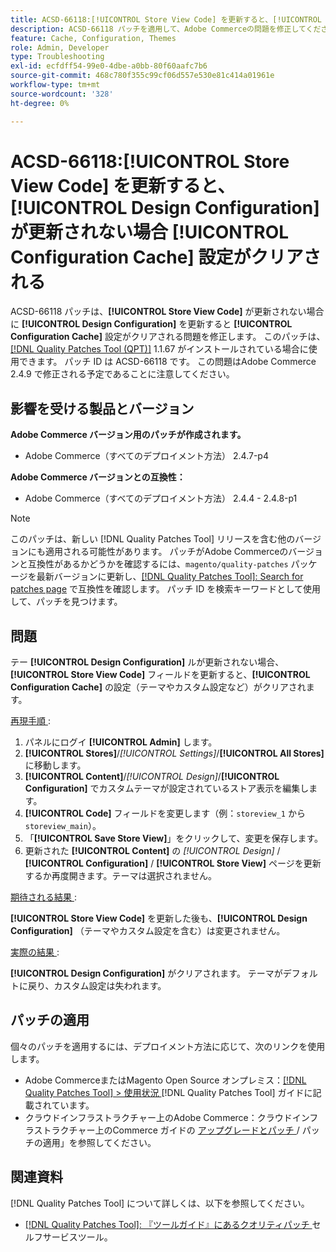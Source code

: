 ```yaml
---
title: ACSD-66118:[!UICONTROL Store View Code] を更新すると、[!UICONTROL Design Configuration] が更新されない場合 [!UICONTROL Configuration Cache] 設定がクリアされる
description: ACSD-66118 パッチを適用して、Adobe Commerceの問題を修正してください。[!UICONTROL Store View Code] を更新すると、テー [!UICONTROL Design Configuration] が正しく更新されない場合に [!UICONTROL Configuration Cache] （テーマとカスタム設定）がクリアされます。
feature: Cache, Configuration, Themes
role: Admin, Developer
type: Troubleshooting
exl-id: ecfdff54-99e0-4dbe-a0bb-80f60aafc7b6
source-git-commit: 468c780f355c99cf06d557e530e81c414a01961e
workflow-type: tm+mt
source-wordcount: '328'
ht-degree: 0%

---
```


# ACSD-66118:**[!UICONTROL Store View Code]** を更新すると、**[!UICONTROL Design Configuration]** が更新されない場合 **[!UICONTROL Configuration Cache]** 設定がクリアされる

ACSD-66118 パッチは、**[!UICONTROL Store View Code]** が更新されない場合に **[!UICONTROL Design Configuration]** を更新すると **[!UICONTROL Configuration Cache]** 設定がクリアされる問題を修正します。 このパッチは、[[!DNL Quality Patches Tool (QPT)]](/help/tools/quality-patches-tool/quality-patches-tool-to-self-serve-quality-patches.md) 1.1.67 がインストールされている場合に使用できます。 パッチ ID は ACSD-66118 です。 この問題はAdobe Commerce 2.4.9 で修正される予定であることに注意してください。

## 影響を受ける製品とバージョン

**Adobe Commerce バージョン用のパッチが作成されます。**

* Adobe Commerce（すべてのデプロイメント方法） 2.4.7-p4

**Adobe Commerce バージョンとの互換性：**

* Adobe Commerce（すべてのデプロイメント方法） 2.4.4 - 2.4.8-p1

>[!NOTE]
>
>このパッチは、新しい [!DNL Quality Patches Tool] リリースを含む他のバージョンにも適用される可能性があります。 パッチがAdobe Commerceのバージョンと互換性があるかどうかを確認するには、`magento/quality-patches` パッケージを最新バージョンに更新し、[[!DNL Quality Patches Tool]: Search for patches page](https://experienceleague.adobe.com/tools/commerce-quality-patches/index.html?lang=ja) で互換性を確認します。 パッチ ID を検索キーワードとして使用して、パッチを見つけます。

## 問題

テー **[!UICONTROL Design Configuration]** ルが更新されない場合、**[!UICONTROL Store View Code]** フィールドを更新すると、**[!UICONTROL Configuration Cache]** の設定（テーマやカスタム設定など）がクリアされます。

<u> 再現手順 </u>:

1. パネルにログイ **[!UICONTROL Admin]** します。
2. **[!UICONTROL Stores]**/*[!UICONTROL Settings]*/**[!UICONTROL All Stores]** に移動します。
3. **[!UICONTROL Content]**/*[!UICONTROL Design]*/**[!UICONTROL Configuration]** でカスタムテーマが設定されているストア表示を編集します。
4. **[!UICONTROL Code]** フィールドを変更します（例：`storeview_1` から `storeview_main`）。
5. 「**[!UICONTROL Save Store View]**」をクリックして、変更を保存します。
6. 更新された **[!UICONTROL Content]** の *[!UICONTROL Design]* / **[!UICONTROL Configuration]** / **[!UICONTROL Store View]** ページを更新するか再度開きます。テーマは選択されません。

<u> 期待される結果 </u>:

**[!UICONTROL Store View Code]** を更新した後も、**[!UICONTROL Design Configuration]** （テーマやカスタム設定を含む）は変更されません。

<u> 実際の結果 </u>:

**[!UICONTROL Design Configuration]** がクリアされます。 テーマがデフォルトに戻り、カスタム設定は失われます。

## パッチの適用

個々のパッチを適用するには、デプロイメント方法に応じて、次のリンクを使用します。

* Adobe CommerceまたはMagento Open Source オンプレミス：[[!DNL Quality Patches Tool] > 使用状況 ](/help/tools/quality-patches-tool/usage.md) [!DNL Quality Patches Tool] ガイドに記載されています。
* クラウドインフラストラクチャー上のAdobe Commerce：クラウドインフラストラクチャー上のCommerce ガイドの [ アップグレードとパッチ ](https://experienceleague.adobe.com/docs/commerce-cloud-service/user-guide/develop/upgrade/apply-patches.html?lang=ja)/ パッチの適用」を参照してください。

## 関連資料

[!DNL Quality Patches Tool] について詳しくは、以下を参照してください。

* [[!DNL Quality Patches Tool]: 『ツールガイド』にあるクオリティパッチ ](/help/tools/quality-patches-tool/quality-patches-tool-to-self-serve-quality-patches.md) セルフサービスツール。
